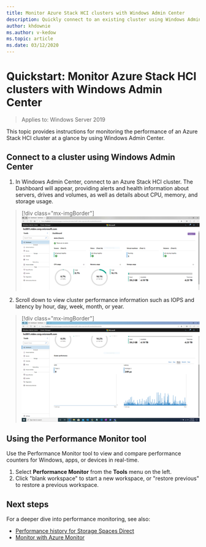 ```yaml
---
title: Monitor Azure Stack HCI clusters with Windows Admin Center
description: Quickly connect to an existing cluster using Windows Admin Center to monitor cluster and storage performance.
author: khdownie
ms.author: v-kedow
ms.topic: article
ms.date: 03/12/2020
---
```


# Quickstart: Monitor Azure Stack HCI clusters with Windows Admin Center

> Applies to: Windows Server 2019

This topic provides instructions for monitoring the performance of an Azure Stack HCI cluster at a glance by using Windows Admin Center.


## Connect to a cluster using Windows Admin Center

1. In Windows Admin Center, connect to an Azure Stack HCI cluster. The Dashboard will appear, providing alerts and health information about servers, drives and volumes, as well as details about CPU, memory, and storage usage.

> [!div class="mx-imgBorder"]
> ![dashboard-alerts](media/dashboard-alerts.png)

2. Scroll down to view cluster performance information such as IOPS and latency by hour, day, week, month, or year.

> [!div class="mx-imgBorder"]
> ![dashboard-performance](media/dashboard-performance.png)

## Using the Performance Monitor tool

Use the Performance Monitor tool to view and compare performance counters for Windows, apps, or devices in real-time.

1. Select **Performance Monitor** from the **Tools** menu on the left.
2. Click "blank workspace" to start a new workspace, or "restore previous" to restore a previous workspace.

## Next steps

For a deeper dive into performance monitoring, see also:

- [Performance history for Storage Spaces Direct](/windows-server/storage/storage-spaces/performance-history)
- [Monitor with Azure Monitor](monitor.md)
